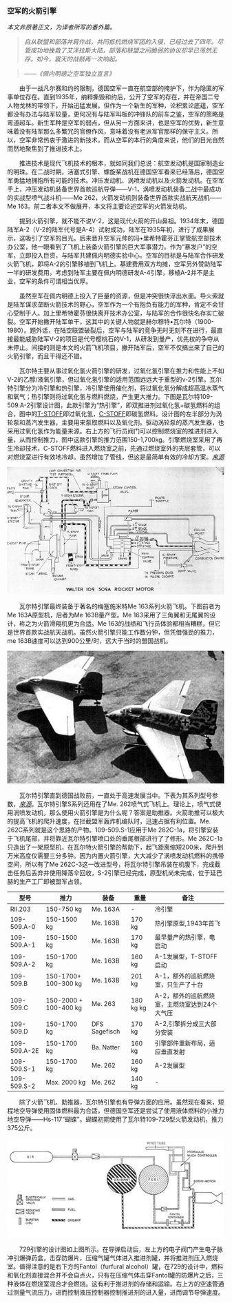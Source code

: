 ### 空军的火箭引擎

*本文非原著正文，为译者所写的番外篇。*

> *自从联盟和部落并肩作战，共同抵抗燃烧军团的入侵，已经过去了四年。尽管成功地挽救了艾泽拉斯大陆，部落和联盟之间脆弱的协议却早已荡然无存。如今，震天的战鼓再一次响起。*

> *——《佩内明德之空军独立宣言》*

　　由于一战凡尔赛和约的限制，德国空军一直在航空部的掩护下，作为隐匿的军事单位存在。直到1935年，纳粹撕毁和约后，公开了空军的存在，并在帝国二号人物戈林的带领下，开始迅猛发展。但作为一个新生的军种，论积累论底蕴，空军都没有办法与陆军较量，更何况有与陆军叫板的冲锋队的前车之鉴，空军的策略是弯道超车。新生军种是空军的弱点，但从另一方面来讲，也是空军的优势，新生意味着没有陆军那么多繁冗的官僚作风，意味着没有老派军官那样的保守主义。所以，空军非常热衷于激进的新技术，而从空军的本行的角度来说，他们的目光自然而然地聚焦到了推进技术上。

　　推进技术是现代飞机技术的根本，就如同我们总说：航空发动机是国家制造业的明珠。在二战时期，活塞式引擎、螺旋桨战机在德国空军看来已经落后，德国空军勇猛地拥抱所有可能的技术。冲压发动机、涡喷发动机以及火箭发动机。在空军手上，冲压发动机装备世界首款巡航导弹——V-1，涡喷发动机装备二战中最成功的实战型喷气战斗机——Me 262，火箭发动机则装备世界首款实战航天战机——Me 163。前二者本文不做展开，本文将主要论述空军的火箭发动机。

　　提到火箭引擎，就不能不说V-2，这是现代火箭的开山鼻祖。1934年末，德国陆军A-2（V-2的陆军代号是A-4）试射成功，陆军在1935年初，进行了成果展示，这吸引了空军的目光。后来晋升空军元帅的冯•里希特霍芬正掌管航空部技术办公室，他一眼看到了飞机上装备火箭引擎的巨大军事潜力。作为“暴发户”的空军，立即投入巨资，与陆军共建佩内明德实验中心。空军的目标是与陆军合作研发火箭飞机，即将A-2的引擎移植到飞机上。基建费用双方均摊，空军另外赞助陆军一半的研发费用，考虑到陆军主要在佩内明德研发A-4引擎，移植A-2并不是主业，空军的条件可谓相当优厚。

　　虽然空军在佩内明德上投入了巨量的资源，但是冲突很快浮出水面。导火索就是陆军谋求垄断火箭技术的野心，空军作为一个有抱负有能力的军种，肯定不会甘心受制于人。加上里希特霍芬很快离开技术办公室，与陆军的合作很快名存实亡破裂。空军开始撇开陆军单干，这其中的关键人物就是赫尔穆特•瓦尔特（1900-1980）。题外话，在陆空联盟破裂后，空军与陆军的竞争无时无刻不在进行，最直接最能威胁陆军V-2的项目是代号樱桃石的V-1，从研发到量产，优先权的争夺从未停止。间接的则是本文的火箭飞机项目，撇开陆军后，空军不仅搞出来了自己的火箭引擎，而且干得还不错。

　　瓦尔特主要从事过氧化氢火箭引擎的研发，过氧化氢引擎在推力和性能上不如V-2的乙醇/液氧引擎，但过氧化氢引擎的适用范围远远大于重型的v-2引擎。瓦尔特引擎分为冷引擎和热引擎，冷引擎使用催化剂，将过氧化氢分解成超高温水蒸气和氧气；热引擎则将过氧化氢与燃料燃烧，产生更大推力。下图是瓦尔特109-509.A-2引擎设计图，此款引擎为“热引擎”，即双推进剂过氧化氢+碳氢燃料的组合，图中的[T-STOFF](https://en.wikipedia.org/wiki/T-Stoff)即过氧化氢，[C-STOFF](https://en.wikipedia.org/wiki/C-Stoff)即碳氢燃料。设计图的左半部分为涡轮泵和蒸汽发生器，主要用来泵取燃料以及氧化剂。驱动涡轮泵的蒸汽发生器，也采用过氧化氢作为能量来源。右上方的飞行员阀门可以控制燃烧室的推进剂进入量，从而控制推力，图中这款引擎的推力范围150-1,700kg。引擎燃烧室采用了再生冷却技术，C-STOFF燃料进入燃烧室之前，先通过燃烧室外的夹层套管，可以对燃烧室进行有效地冷却。虽然增加了管线，但这是最简单有效的冷却方案。*[来源](http://www.walterwerke.co.uk/walter/me163b5.htm)*

![瓦尔特509A过氧化氢引擎](../styles/walter_509_a-2_motor.jpg)

　　瓦尔特引擎最终装备于著名的梅塞施米特Me 163系列火箭飞机。下图前者为Me 163A原型机，后者为Me 163B量产型。Me 163采用了三角翼和无尾翼的设计，称之为火箭滑翔机更为合适。Me 163的战绩和飞行员体验都相当糟糕，但它是世界首款实战航天战机。虽然火箭引擎只能工作数分钟，但凭借强劲的推力，me 163B速度可以达到900公里/时，远大于当时的盟国战机。

![梅塞施米特Me 163A/B](Me_163A_163B.png)

　　瓦尔特引擎直到德国战败前，一直处于高速发展当中。下表为其系列型号参数，*[来源](http://www.walterwerke.co.uk/walter/motors.htm)*。瓦尔特引擎S系列还用在了Me. 262喷气式飞机上。理论上，喷气式使用涡喷发动机，那么使用火箭引擎是为什么呢？答案是助推器。火箭助推可以极大的提高飞机的爬升速度，在拦截盟军轰炸机编队时，迅速占据有利位置。Me. 262C系列就是这个思路的产物。109-509.S-1应用于Me 262C-1a，将引擎安装于飞机尾部，并将靠近瓦尔特引擎喷口处的垂尾根部进行了了修形。Me 262C-1a只造出了一架原型机，在瓦尔特火箭引擎的帮助下，起飞距离缩短200米，爬升到万米高度仅需要三分多钟。因为内置火箭引擎，大大减少了涡喷发动机燃料的携带空间，所以有了Me 262C-3这一改进型号，将瓦尔特引擎吊装在机腹下，完成截击任务后丢弃并使用降落伞回收，S-2引擎已经完成，原型机尚未完成，位于延巴赫的生产工厂即被盟军占领。

| 型号   |  	推力   |  	装备   |  	重量   |  	备注   |
| ----   |  ----    |  	-------   |  -------   |  	------- |
| RII.203 |150-750 kg  |  	Me. 163A      |  -     |   冷引擎|
| 109-509.A-0  | 150-1500 kg  |Me. 163B  | 170 kg |   热引擎原型,1943年首飞|
| 109-509.A-1  | 150-1500 kg  |Me. 163B  | 170 kg |   最早量产的热引擎，电启动|
| 109-509.A-2  | 150-1700 kg  |Me. 163B  | 160 kg |   A-1发展型，T-STOFF启动|
| 109-509.B  | 150-1700+ 100-300 kg  |Me. 163B  | 201 kg |   A-1，额外的巡航燃烧室，只生产了十台|
| 109-509.C  | 150-2000 + 100-400 kg |Me. 263  | 180 kg  kg |   A-2，额外的巡航燃烧室，主燃烧室达到24个大气压|
| 109-509.D  | 150-1700 kg  |DFS Sagefisch   | 170 kg |A-2,引擎拆分成三大部分安装   |
| 109-509.A-2E  | 150-1700 kg  |Ba. Natter    | 160 kg | 引擎部件重新布局，适应垂直发射  |
| 109-509.S-1   | 150-1700 kg  |Me. 262  | 160 kg |   A-2发展型 |
| 109-509.S-2   | Max. 2000 kg |Me. 262  | 140 kg |   - |

　　除了火箭飞机、助推器，瓦尔特引擎也有导弹方面的应用。虽然现在看来，短程地空导弹使用固体燃料最为合适，但德国空军还是尝试了使用液体燃料的小推力地空导弹——Hs-117“蝴蝶”。蝴蝶初期使用了瓦尔特109-729型火箭发动机，推力375公斤。

![709引擎设计图](walter_729_schem.jpg)

　　729引擎的设计图如上图所示。在导弹启动后，左上方的电子阀门产生电子脉冲引爆弹药盒，击穿防爆片，压缩气罐气体进入推进剂罐，并将推进剂压入燃烧室。值得注意的是右下方的Fantol（furfural alcohol）罐，在729的设计中，燃料和氧化剂直接混合并不会自点火，只有在压缩气体击穿Fantol罐的防爆片之后，三种液体在燃烧室混合才会燃烧。这有利于推进剂的存储和运输。右上方的空速管通过测量气流压力，进而控制液压控制器控制推进剂的进入量，进而调节导弹速度。
















